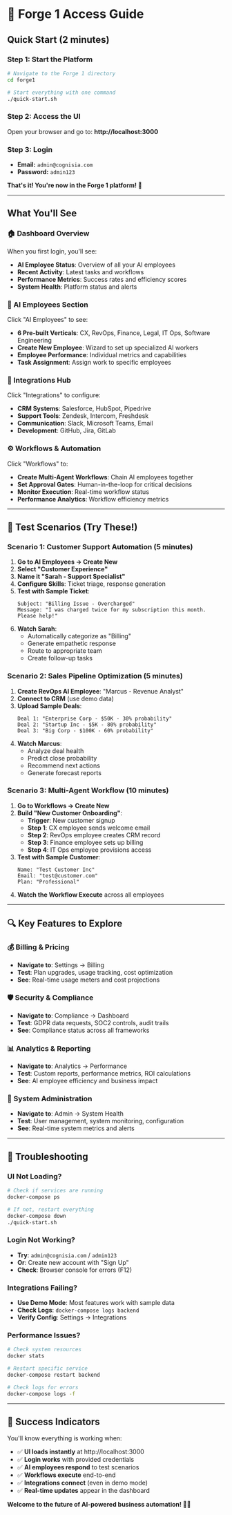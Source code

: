 # 🚀 Forge 1 Access Guide

## **Quick Start (2 minutes)**

### **Step 1: Start the Platform**
```bash
# Navigate to the Forge 1 directory
cd forge1

# Start everything with one command
./quick-start.sh
```

### **Step 2: Access the UI**
Open your browser and go to: **http://localhost:3000**

### **Step 3: Login**
- **Email:** `admin@cognisia.com`
- **Password:** `admin123`

**That's it! You're now in the Forge 1 platform! 🎉**

---

## **What You'll See**

### **🏠 Dashboard Overview**
When you first login, you'll see:
- **AI Employee Status**: Overview of all your AI employees
- **Recent Activity**: Latest tasks and workflows
- **Performance Metrics**: Success rates and efficiency scores
- **System Health**: Platform status and alerts

### **🤖 AI Employees Section**
Click "AI Employees" to see:
- **6 Pre-built Verticals**: CX, RevOps, Finance, Legal, IT Ops, Software Engineering
- **Create New Employee**: Wizard to set up specialized AI workers
- **Employee Performance**: Individual metrics and capabilities
- **Task Assignment**: Assign work to specific employees

### **🔗 Integrations Hub**
Click "Integrations" to configure:
- **CRM Systems**: Salesforce, HubSpot, Pipedrive
- **Support Tools**: Zendesk, Intercom, Freshdesk
- **Communication**: Slack, Microsoft Teams, Email
- **Development**: GitHub, Jira, GitLab

### **⚙️ Workflows & Automation**
Click "Workflows" to:
- **Create Multi-Agent Workflows**: Chain AI employees together
- **Set Approval Gates**: Human-in-the-loop for critical decisions
- **Monitor Execution**: Real-time workflow status
- **Performance Analytics**: Workflow efficiency metrics

---

## **🧪 Test Scenarios (Try These!)**

### **Scenario 1: Customer Support Automation (5 minutes)**
1. **Go to AI Employees → Create New**
2. **Select "Customer Experience"**
3. **Name it "Sarah - Support Specialist"**
4. **Configure Skills**: Ticket triage, response generation
5. **Test with Sample Ticket**:
   ```
   Subject: "Billing Issue - Overcharged"
   Message: "I was charged twice for my subscription this month. Please help!"
   ```
6. **Watch Sarah**:
   - Automatically categorize as "Billing"
   - Generate empathetic response
   - Route to appropriate team
   - Create follow-up tasks

### **Scenario 2: Sales Pipeline Optimization (5 minutes)**
1. **Create RevOps AI Employee**: "Marcus - Revenue Analyst"
2. **Connect to CRM** (use demo data)
3. **Upload Sample Deals**:
   ```
   Deal 1: "Enterprise Corp - $50K - 30% probability"
   Deal 2: "Startup Inc - $5K - 80% probability"
   Deal 3: "Big Corp - $100K - 60% probability"
   ```
4. **Watch Marcus**:
   - Analyze deal health
   - Predict close probability
   - Recommend next actions
   - Generate forecast reports

### **Scenario 3: Multi-Agent Workflow (10 minutes)**
1. **Go to Workflows → Create New**
2. **Build "New Customer Onboarding"**:
   - **Trigger**: New customer signup
   - **Step 1**: CX employee sends welcome email
   - **Step 2**: RevOps employee creates CRM record
   - **Step 3**: Finance employee sets up billing
   - **Step 4**: IT Ops employee provisions access
3. **Test with Sample Customer**:
   ```
   Name: "Test Customer Inc"
   Email: "test@customer.com"
   Plan: "Professional"
   ```
4. **Watch the Workflow Execute** across all employees

---

## **🔍 Key Features to Explore**

### **💰 Billing & Pricing**
- **Navigate to**: Settings → Billing
- **Test**: Plan upgrades, usage tracking, cost optimization
- **See**: Real-time usage meters and cost projections

### **🛡️ Security & Compliance**
- **Navigate to**: Compliance → Dashboard
- **Test**: GDPR data requests, SOC2 controls, audit trails
- **See**: Compliance status across all frameworks

### **📊 Analytics & Reporting**
- **Navigate to**: Analytics → Performance
- **Test**: Custom reports, performance metrics, ROI calculations
- **See**: AI employee efficiency and business impact

### **🔧 System Administration**
- **Navigate to**: Admin → System Health
- **Test**: User management, system monitoring, configuration
- **See**: Real-time system metrics and alerts

---

## **🐛 Troubleshooting**

### **UI Not Loading?**
```bash
# Check if services are running
docker-compose ps

# If not, restart everything
docker-compose down
./quick-start.sh
```

### **Login Not Working?**
- **Try**: `admin@cognisia.com` / `admin123`
- **Or**: Create new account with "Sign Up"
- **Check**: Browser console for errors (F12)

### **Integrations Failing?**
- **Use Demo Mode**: Most features work with sample data
- **Check Logs**: `docker-compose logs backend`
- **Verify Config**: Settings → Integrations

### **Performance Issues?**
```bash
# Check system resources
docker stats

# Restart specific service
docker-compose restart backend

# Check logs for errors
docker-compose logs -f
```

---

## **🎉 Success Indicators**

You'll know everything is working when:
- ✅ **UI loads instantly** at http://localhost:3000
- ✅ **Login works** with provided credentials
- ✅ **AI employees respond** to test scenarios
- ✅ **Workflows execute** end-to-end
- ✅ **Integrations connect** (even in demo mode)
- ✅ **Real-time updates** appear in the dashboard

**Welcome to the future of AI-powered business automation! 🤖✨**